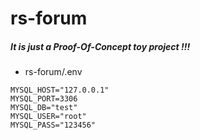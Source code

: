 # rs-forum 

##### It is just a Proof-Of-Concept toy project !!!

* rs-forum/.env
```
MYSQL_HOST="127.0.0.1"
MYSQL_PORT=3306
MYSQL_DB="test"
MYSQL_USER="root"
MYSQL_PASS="123456"
```

